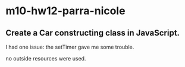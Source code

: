 # m10-hw12-parra-nicole
Create a Car constructing class in JavaScript.
----

I had one issue: the setTimer gave me some trouble.

no outside resources were used.
